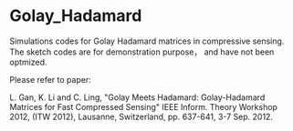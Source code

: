 # Golay_Hadamard

Simulations codes for Golay Hadamard matrices in compressive sensing. The sketch codes are for demonstration purpose， and have not been optmized. 

Please refer to paper: 

L. Gan, K. Li and C. Ling, "Golay Meets Hadamard: Golay-Hadamard Matrices for Fast Compressed Sensing" IEEE Inform. Theory Workshop 2012, (ITW 2012), Lausanne,
Switzerland, pp. 637-641, 3-7 Sep. 2012.
